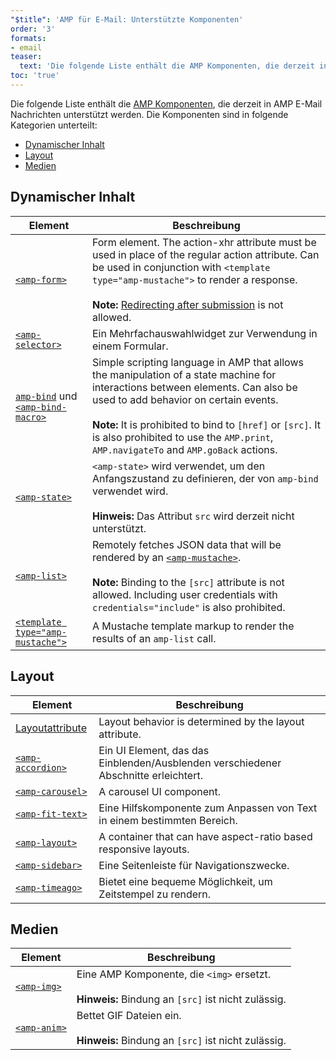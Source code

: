 ```yaml
---
"$title": 'AMP für E-Mail: Unterstützte Komponenten'
order: '3'
formats:
- email
teaser:
  text: 'Die folgende Liste enthält die AMP Komponenten, die derzeit in AMP E-Mail Nachrichten unterstützt werden. Die Komponenten sind in folgende Kategorien unterteilt:'
toc: 'true'
---
```


<!--
This file is imported from https://github.com/ampproject/amphtml/blob/master/spec/email/amp-email-components.md.
Please do not change this file.
If you have found a bug or an issue please
have a look and request a pull request there.
-->

<!---
Copyright 2018 The AMP HTML Authors. All Rights Reserved.

Licensed under the Apache License, Version 2.0 (the "License");
you may not use this file except in compliance with the License.
You may obtain a copy of the License at

      http://www.apache.org/licenses/LICENSE-2.0

Unless required by applicable law or agreed to in writing, software
distributed under the License is distributed on an "AS-IS" BASIS,
WITHOUT WARRANTIES OR CONDITIONS OF ANY KIND, either express or implied.
See the License for the specific language governing permissions and
limitations under the License.
-->

Die folgende Liste enthält die [AMP Komponenten](https://amp.dev/documentation/components/?format=email), die derzeit in AMP E-Mail Nachrichten unterstützt werden. Die Komponenten sind in folgende Kategorien unterteilt:

- [Dynamischer Inhalt](#dynamic-content)
- [Layout](#layout)
- [Medien](#media)

## Dynamischer Inhalt <a name="dynamic-content"></a>

Element | Beschreibung
--- | ---
[`<amp-form>`](https://amp.dev/documentation/components/amp-form) | Form element. The action-xhr attribute must be used in place of the regular action attribute. Can be used in conjunction with `<template type="amp-mustache">` to render a response. <br><br>**Note:** [Redirecting after submission](https://amp.dev/documentation/components/amp-form/#redirecting-after-a-submission) is not allowed.
[`<amp-selector>`](https://amp.dev/documentation/components/amp-selector) | Ein Mehrfachauswahlwidget zur Verwendung in einem Formular.
[`amp-bind`](https://amp.dev/documentation/components/amp-bind) und [`<amp-bind-macro>`](https://amp.dev/documentation/components/amp-bind#defining-macros-with-amp-bind-macro) | Simple scripting language in AMP that allows the manipulation of a state machine for interactions between elements. Can also be used to add behavior on certain events.<br><br>**Note:** It is prohibited to bind to `[href]` or `[src]`. It is also prohibited to use the `AMP.print`, `AMP.navigateTo` and `AMP.goBack` actions.
[`<amp-state>`](https://amp.dev/documentation/components/amp-bind#%3Camp-state%3E-specification) | `<amp-state>` wird verwendet, um den Anfangszustand zu definieren, der von `amp-bind` verwendet wird.<br><br>**Hinweis:** Das Attribut `src` wird derzeit nicht unterstützt.
[`<amp-list>`](https://amp.dev/documentation/components/amp-list) | Remotely fetches JSON data that will be rendered by an [`<amp-mustache>`](https://amp.dev/documentation/components/amp-mustache).<br><br>**Note:** Binding to the `[src]` attribute is not allowed. Including user credentials with `credentials="include"` is also prohibited.
[`<template type="amp-mustache">`](https://amp.dev/documentation/components/amp-mustache) | A Mustache template markup to render the results of an `amp-list` call.

## Layout <a name="layout"></a>

Element | Beschreibung
--- | ---
[Layoutattribute](https://amp.dev/documentation/guides-and-tutorials/learn/amp-html-layout/#layout-attributes) | Layout behavior is determined by the layout attribute.
[`<amp-accordion>`](https://amp.dev/documentation/components/amp-accordion) | Ein UI Element, das das Einblenden/Ausblenden verschiedener Abschnitte erleichtert.
[`<amp-carousel>`](https://amp.dev/documentation/components/amp-carousel) | A carousel UI component.
[`<amp-fit-text>`](https://amp.dev/documentation/components/amp-fit-text) | Eine Hilfskomponente zum Anpassen von Text in einem bestimmten Bereich.
[`<amp-layout>`](https://amp.dev/documentation/components/amp-layout) | A container that can have aspect-ratio based responsive layouts.
[`<amp-sidebar>`](https://amp.dev/documentation/components/amp-sidebar) | Eine Seitenleiste für Navigationszwecke.
[`<amp-timeago>`](https://amp.dev/documentation/components/amp-timeago) | Bietet eine bequeme Möglichkeit, um Zeitstempel zu rendern.

## Medien <a name="media"></a>

Element | Beschreibung
--- | ---
[`<amp-img>`](https://amp.dev/documentation/components/amp-img) | Eine AMP Komponente, die `<img>` ersetzt.<br><br>**Hinweis:** Bindung an `[src]` ist nicht zulässig.
[`<amp-anim>`](https://amp.dev/documentation/components/amp-anim) | Bettet GIF Dateien ein.<br><br>**Hinweis:** Bindung an `[src]` ist nicht zulässig.
